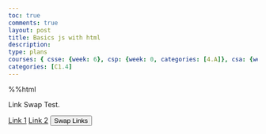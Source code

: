 ```yaml
---
toc: true
comments: true
layout: post
title: Basics js with html
description:
type: plans
courses: { csse: {week: 6}, csp: {week: 0, categories: [4.A]}, csa: {week: 0} }
categories: [C1.4]
---
```


%%html
<!-- html code goes here (make sure to run) -->
<p id="topParagraph">Link Swap Test.</p>
<a id="link1" href="https://poway.instructure.com">Link 1</a>
<a id="link2" href="https://www.youtube.com/watch?v=dQw4w9WgXcQ">Link 2</a>
<button id="swapButton">Swap Links</button>
<script>
  // your javascript code goes here
  document.addEventListener("DOMContentLoaded", function() {
  const link1 = document.getElementById("link1");
  const link2 = document.getElementById("link2");
  const topPara = document.getElementById("topPara");
  const swapButton = document.getElementById("swapButton");

  swapButton.addEventListener("click", function() 
    const tempHref = link1.href;
    link1.href = link2.href;
    link2.href = tempHref;

    topParagraph.innerHTML = "Switched!";
  });
});